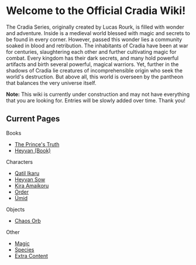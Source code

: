 # Welcome to the **Official Cradia Wiki!**

The Cradia Series, originally created by Lucas Rourk, is filled with wonder and adventure. Inside is a medieval world blessed with magic and secrets to be found in every corner. However, passed this wonder lies a community soaked in blood and retribution. The inhabitants of Cradia have been at war for centuries, slaughtering each other and further cultivating magic for combat. Every kingdom has their dark secrets, and many hold powerful artifacts and birth several powerful, magical warriors. Yet, further in the shadows of Cradia lie creatures of incomprehensible origin who seek the world's destruction. But above all, this world is overseen by the pantheon that balances the very universe itself.

**Note:** This wiki is currently under construction and may not have everything that you are looking for. Entries will be slowly added over time. Thank you!

## Current Pages

<div class="linkbox main-border">
  <div class="linkbox-title">Books</div>
  <ul>
    <li>
      <a href="?entry=the-prince's-truth" title="The Prince's Truth">The Prince's Truth</a>
    </li>
    <li>
      <a href="?entry=heyvan-(book)" title="Heyvan (Book)">Heyvan (Book)</a>
    </li>
  </ul>
</div>
<div class="linkbox main-border">
  <div class="linkbox-title">Characters</div>
  <ul>
    <li>
      <a href="?entry=qatil-ikaru" title="Qatil Ikaru">Qatil Ikaru</a>
    </li>
    <li>
      <a href="?entry=heyvan-sow" title="Heyvan Sow">Heyvan Sow</a>
    </li>
    <li>
      <a href="?entry=kira-amaikoru" title="Kira Amaikoru">Kira Amaikoru</a>
    </li>
    <li>
      <a href="?entry=order" title="Order">Order</a>
    </li>
    <li>
      <a href="?entry=ümid" title="Ümid">Ümid</a>
    </li>
  </ul>
</div>
<div class="linkbox main-border">
  <div class="linkbox-title">Objects</div>
  <ul>
    <li>
      <a href="?entry=chaos-orb" title="Chaos Orb">Chaos Orb</a>
    </li>
  </ul>
</div>
<div class="linkbox main-border">
  <div class="linkbox-title">Other</div>
  <ul>
    <li>
      <a href="?entry=magic" title="Magic">Magic</a>
    </li>
    <li>
      <a href="?entry=species" title="Species">Species</a>
    </li>
    <li>
      <a href="?entry=extra-content" title="Extra Content">Extra Content</a>
    </li>
  </ul>
</div>
